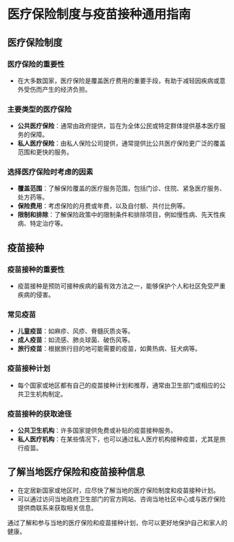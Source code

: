 # 医疗保险制度与疫苗接种通用指南

## 医疗保险制度

### 医疗保险的重要性
- 在大多数国家，医疗保险是覆盖医疗费用的重要手段，有助于减轻因疾病或意外受伤而产生的经济负担。

### 主要类型的医疗保险
- **公共医疗保险**：通常由政府提供，旨在为全体公民或特定群体提供基本医疗服务的保障。
- **私人医疗保险**：由私人保险公司提供，通常提供比公共医疗保险更广泛的覆盖范围和更快的服务。

### 选择医疗保险时考虑的因素
- **覆盖范围**：了解保险覆盖的医疗服务范围，包括门诊、住院、紧急医疗服务、处方药等。
- **保险费用**：考虑保险的月费或年费，以及自付额、共付比例等。
- **限制和排除**：了解保险政策中的限制条件和排除项目，例如慢性病、先天性疾病、特定治疗等。

## 疫苗接种

### 疫苗接种的重要性
- 疫苗接种是预防可接种疾病的最有效方法之一，能够保护个人和社区免受严重疾病的侵害。

### 常见疫苗
- **儿童疫苗**：如麻疹、风疹、脊髓灰质炎等。
- **成人疫苗**：如流感、肺炎球菌、破伤风等。
- **旅行疫苗**：根据旅行目的地可能需要的疫苗，如黄热病、狂犬病等。

### 疫苗接种计划
- 每个国家或地区都有自己的疫苗接种计划和推荐，通常由卫生部门或相应的公共卫生机构制定。

### 疫苗接种的获取途径
- **公共卫生机构**：许多国家提供免费或补贴的疫苗接种服务。
- **私人医疗机构**：在某些情况下，也可以通过私人医疗机构接种疫苗，尤其是旅行疫苗。

## 了解当地医疗保险和疫苗接种信息
- 在定居新国家或地区时，应尽快了解当地的医疗保险制度和疫苗接种计划。
- 可以通过访问当地政府卫生部门的官方网站、咨询当地社区中心或与医疗保险提供商联系来获取相关信息。

通过了解和参与当地的医疗保险和疫苗接种计划，你可以更好地保护自己和家人的健康。